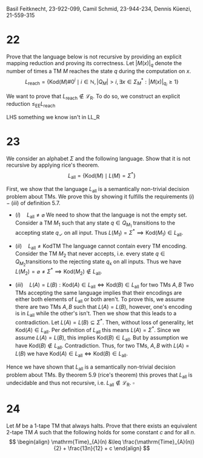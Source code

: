 
Basil Feitknecht, 23-922-099,
Camil Schmid, 23-944-234,
Dennis Küenzi, 21-559-315

# 22

Prove that the language below is not recursive by providing an explicit mapping reduction and proving its correctness. Let $|M(x)|_{q}$ denote the number of times a TM $M$ reaches the state $q$ during the computation on $x$.
$$
L_{\mathrm{reach}} = \{ \mathrm{Kod}(M)\#0^{i} \mid i \in \mathbb{N}, |Q_{M}| > i, \exists x \in \Sigma_{M}^{*} : |M(x)|_{q_{i}} \geq 1 \}
$$

We want to prove that $L_{\mathrm{reach}} \not\in \mathcal{L}_{\mathrm{R}}$. To do so, we construct an explicit reduction $\leq_{\mathrm{EE}} L_{\mathrm{reach}}$




LHS something we know isn't in LL_R 



<div class="page-break" style="page-break-before: always;"></div>

# 23 

We consider an alphabet $\Sigma$ and the following language. Show that it is not recursive by applying rice's theorem.
$$
L_{\mathrm{all}}  = \{ \mathrm{Kod}(M) \mid L(M) = \Sigma^{*} \}
$$

First, we show that the language $L_{\mathrm{all}}$ is a semantically non-trivial decision problem about TMs. We prove this by showing it fulfills the requirements $(i) - (iii)$ of definition 5.7.

- $(i) \quad L_{\mathrm{all}} \neq \varnothing$
We need to show that the language is not the empty set. Consider a TM $M_{1}$ such that any state $q \in Q_{M_{1}}$ transitions to the accepting state $q_{\checkmark}$ on all input. Thus $L(M_{1}) = \Sigma^{*} \implies \mathrm{Kod}(M_{1}) \in L_{\mathrm{all}}$.

- $(ii) \quad L_{\mathrm{all}} \neq \mathrm{KodTM}$
The language cannot contain every TM encoding. Consider the TM $M_{2}$ that never accepts, i.e. every state $q \in Q_{M_{2}}$transitions to the rejecting state $q_{\mathsf{x}}$ on all inputs. Thus we have $L(M_{2}) = \varnothing \neq \Sigma^{*} \implies \mathrm{Kod}(M_{2}) \not\in L_{\mathrm{all}}$.

- $(iii) \quad L(A) = L(B) : \mathrm{Kod}(A) \in L_{\mathrm{all}} \iff \mathrm{Kod}(B) \in L_{\mathrm{all}}$ for two TMs $A, B$
Two TMs accepting the same language implies that their encodings are either both elements of $L_{\mathrm{all}}$ or both aren't. To prove this, we assume there are two TMs $A, B$ such that $L(A) = L(B)$, however, one's encoding is in $L_{\mathrm{all}}$ while the other's isn't. Then we show that this leads to a contradiction.
Let $L(A)=L(B) \subseteq \Sigma^{*}$. Then, without loss of generality, let $\mathrm{Kod}(A) \in L_{\mathrm{all}}$. Per definition of $L_{\mathrm{all}}$ this means $L(A)=\Sigma^{*}$. Since we assume $L(A)=L(B)$, this implies $\mathrm{Kod}(B) \in L_{\mathrm{all}}$. But by assumption we have $\mathrm{Kod}(B) \not\in L_{\mathrm{all}}$. Contradiction. Thus, for two TMs, $A,B$ with $L(A)=L(B)$ we have $\mathrm{Kod}(A) \in L_{\mathrm{all}} \iff \mathrm{Kod}(B) \in L_{\mathrm{all}}$.

Hence we have shown that $L_{\mathrm{all}}$ is a semantically non-trivial decision problem about TMs. By theorem 5.9 (rice's theorem) this proves that $L_{\mathrm{all}}$ is undecidable and thus not recursive, i.e. $L_{\mathrm{all}} \not\in \mathcal{L}_{\mathrm{R}}$.
$\square$

<!--
Since $M_{\varnothing} \not\in L_{\mathrm{all}}$, with $L(M_{\varnothing})=\varnothing$ we construct a TM $S$ that realizes the reduction $L_{\mathrm{H}, \lambda} \leq_{\mathrm{EE}} L_{\mathrm{all}}$. By lemma 5.8 we have $L_{\mathrm{H},\lambda} \not\in \mathcal{L}_{\mathrm{R}}$. Per non-triviality of $L_{\mathrm{all}}$, let $\widetilde{M}$ be a TM such that $\mathrm{Kod}(\widetilde{M}) \in L_{\mathrm{all}}$, which exists per definition 5.7. Then for an input $x \in \Sigma^{*}_{\mathbb{B}}$ the TM $S$ first checks if it's a valid encoding of a TM. If this isn't the case, i.e. $x \not\in \mathrm{KodTM}$, it outputs $S(x) = \mathrm{Kod}(M_{\varnothing})$. Otherwise, $x=\mathrm{Kod}(M) \in \mathrm{KodTM}$ and we have $S(x) = \mathrm{Kod}(A)$, where $A$ is defined as follows.

The input alphabet of $A$ is equal to that of $\widetilde{M}$, specifically $\Sigma_{A} = \Sigma_{\widetilde{M}}$. For an arbitrary input word $y \in \Sigma^{*}_{\widetilde{M}}$, the TM $A$ then first simulates $M$ on the empty word $\lambda$, without overwriting the input $y$. Then $A$ simulates $\widetilde{M}$ on the word $y$. Thus $S$ accepts $y$ if and only if $\widetilde{M}$ accepts $y$. We prove the correctness, below.
$$
x \in L_{\mathrm{H}, \lambda} \iff S(x) \in L_{\mathrm{all}}
$$

First, let's prove the forward implication, i.e. the "if". Assume $x \in L_{\mathrm{H}, \lambda}$. Then we show that $S(x) \in L_{\mathrm{all}}$. Per assumption, the TM $M$ encoded in $x$ halts on $\lambda$, hence $A$ will simulate $\widetilde{M}$ on $y$ which means $L(A) = L(\widetilde{M})$. Because $L_{\mathrm{all}}$ is a semantic decision problem, it then holds that $\mathrm{Kod}(\widetilde{M}) \in L_{\mathrm{all}} \implies \mathrm{Kod}(A) \in L_{\mathrm{all}}$. Per definition of $\widetilde{M}$, the LHS is true and thus we have $S(x) = \mathrm{Kod}(A) \in L_{\mathrm{all}}$.

Then, let's cover the "only if". Assume $x \not\in L_{\mathrm{H}, \lambda}$. Then we show that $S(x) \not\in L_{\mathrm{all}}$. Contraposition results in the desired backward implication. Case distinction. If $x \not\in \mathrm{KodTM}$ is not a valid encoding of a TM, per definition $S(x) = \mathrm{Kod}(M_{\varnothing}) \not\in L_{\mathrm{all}}$. Else, if $x=\mathrm{Kod}(M) \in \mathrm{KodTM}$ is a valid encoding of a TM, per assumption it doesn't halt on $\lambda$ and so $A$ never halts. Thus $L(A) = L(M_{\varnothing})$. By semantic properties and the fact that $\mathrm{Kod}(M_{\varnothing})\not\in L_{\mathrm{all}}$ it follows that $S(x) = \mathrm{Kod}(A) \not\in L_{\mathrm{all}}$.

Thus we have proven the correctness of our reduction which directly implies that the language is not recursive, i.e. $L_{\mathrm{all}} \not\in \mathcal{L}_{\mathrm{R}}$.
-->

<div class="page-break" style="page-break-before: always;"></div>

# 24

Let $M$ be a 1-tape TM that always halts. Prove that there exists an equivalent 2-tape TM $A$ such that the following holds for some constant $c$ and for all $n$.
$$
\begin{align}
\mathrm{Time}_{A}(n) &\leq \frac{\mathrm{Time}_{A}(n)}{2} + \frac{13n}{12} + c
\end{align}
$$

